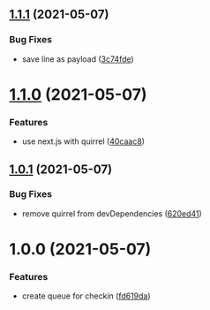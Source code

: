 ## [1.1.1](https://github.com/rfoel/veek/compare/v1.1.0...v1.1.1) (2021-05-07)


### Bug Fixes

* save line as payload ([3c74fde](https://github.com/rfoel/veek/commit/3c74fdeb552e6135f3bcfe6deaf66fcb24e32ebd))

# [1.1.0](https://github.com/rfoel/veek/compare/v1.0.1...v1.1.0) (2021-05-07)


### Features

* use next.js with quirrel ([40caac8](https://github.com/rfoel/veek/commit/40caac87899938852d9805fcd4cea9f6dfeee952))

## [1.0.1](https://github.com/rfoel/veek/compare/v1.0.0...v1.0.1) (2021-05-07)


### Bug Fixes

* remove quirrel from devDependencies ([620ed41](https://github.com/rfoel/veek/commit/620ed41f7bdb3ed9dac1c9ae4c12d500e72df465))

# 1.0.0 (2021-05-07)


### Features

* create queue for checkin ([fd619da](https://github.com/rfoel/veek/commit/fd619da0e06b0b855f81683fba36e737aaeca16d))
